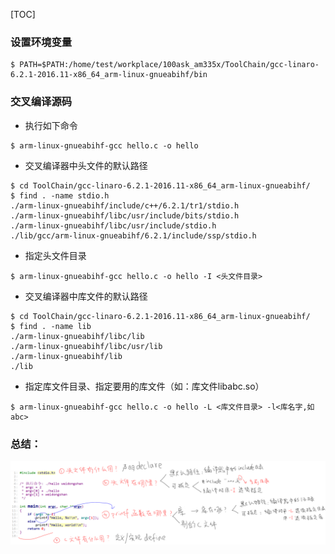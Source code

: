 [TOC]

### 设置环境变量

``` shell
$ PATH=$PATH:/home/test/workplace/100ask_am335x/ToolChain/gcc-linaro-6.2.1-2016.11-x86_64_arm-linux-gnueabihf/bin
```

### 交叉编译源码

* 执行如下命令

```shell
$ arm-linux-gnueabihf-gcc hello.c -o hello
```

* 交叉编译器中头文件的默认路径

```shell
$ cd ToolChain/gcc-linaro-6.2.1-2016.11-x86_64_arm-linux-gnueabihf/
$ find . -name stdio.h
./arm-linux-gnueabihf/include/c++/6.2.1/tr1/stdio.h
./arm-linux-gnueabihf/libc/usr/include/bits/stdio.h
./arm-linux-gnueabihf/libc/usr/include/stdio.h
./lib/gcc/arm-linux-gnueabihf/6.2.1/include/ssp/stdio.h
```

* 指定头文件目录

```shell
$ arm-linux-gnueabihf-gcc hello.c -o hello -I <头文件目录>
```

* 交叉编译器中库文件的默认路径

```shell
$ cd ToolChain/gcc-linaro-6.2.1-2016.11-x86_64_arm-linux-gnueabihf/
$ find . -name lib
./arm-linux-gnueabihf/libc/lib
./arm-linux-gnueabihf/libc/usr/lib
./arm-linux-gnueabihf/lib
./lib
```

* 指定库文件目录、指定要用的库文件（如：库文件libabc.so）

```shell
$ arm-linux-gnueabihf-gcc hello.c -o hello -L <库文件目录> -l<库名字,如abc>
```

### 总结：

![](pic\图片1.png)

